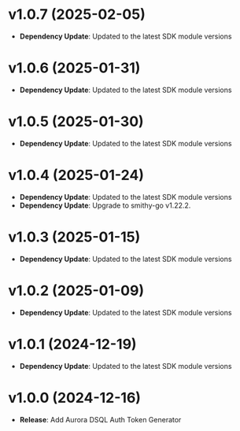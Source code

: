 # v1.0.7 (2025-02-05)

* **Dependency Update**: Updated to the latest SDK module versions

# v1.0.6 (2025-01-31)

* **Dependency Update**: Updated to the latest SDK module versions

# v1.0.5 (2025-01-30)

* **Dependency Update**: Updated to the latest SDK module versions

# v1.0.4 (2025-01-24)

* **Dependency Update**: Updated to the latest SDK module versions
* **Dependency Update**: Upgrade to smithy-go v1.22.2.

# v1.0.3 (2025-01-15)

* **Dependency Update**: Updated to the latest SDK module versions

# v1.0.2 (2025-01-09)

* **Dependency Update**: Updated to the latest SDK module versions

# v1.0.1 (2024-12-19)

* **Dependency Update**: Updated to the latest SDK module versions

# v1.0.0 (2024-12-16)

* **Release**: Add Aurora DSQL Auth Token Generator


